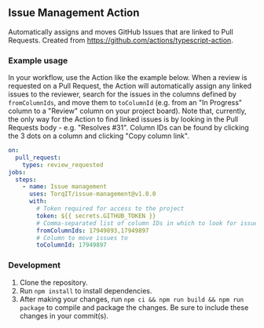 ## Issue Management Action

Automatically assigns and moves GitHub Issues that are linked to Pull Requests. Created from https://github.com/actions/typescript-action.

### Example usage

In your workflow, use the Action like the example below. When a review is requested on a Pull Request, the Action will automatically assign any linked issues to the reviewer, search for the issues in the columns defined by `fromColumnIds`, and move them to `toColumnId` (e.g. from an "In Progress" column to a "Review" column on your project board). Note that, currently, the only way for the Action to find linked issues is by looking in the Pull Requests body - e.g. "Resolves #31". Column IDs can be found by clicking the 3 dots on a column and clicking "Copy column link".

```yaml
on:
  pull_request:
    types: review_requested
jobs:
  steps:
    - name: Issue management
      uses: TorqIT/issue-management@v1.0.0
      with:
        # Token required for access to the project
        token: ${{ secrets.GITHUB_TOKEN }}
        # Comma-separated list of column IDs in which to look for issues
        fromColumnIds: 17949893,17949897
        # Column to move issues to
        toColumnId: 17949897
```

### Development

1. Clone the repository.
2. Run `npm install` to install dependencies.
3. After making your changes, run `npm ci && npm run build && npm run package` to compile and package the changes. Be sure to include these changes in your commit(s).
